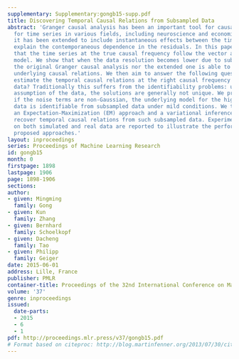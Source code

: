 ```yaml
---
supplementary: Supplementary:gongb15-supp.pdf
title: Discovering Temporal Causal Relations from Subsampled Data
abstract: 'Granger causal analysis has been an important tool for causal analysis
  for time series in various fields, including neuroscience and economics, and recently
  it has been extended to include instantaneous effects between the time series to
  explain the contemporaneous dependence in the residuals. In this paper, we assume
  that the time series at the true causal frequency follow the vector autoregressive
  model. We show that when the data resolution becomes lower due to subsampling, neither
  the original Granger causal analysis nor the extended one is able to discover the
  underlying causal relations. We then aim to answer the following question: can we
  estimate the temporal causal relations at the right causal frequency from the subsampled
  data? Traditionally this suffers from the identifiability problems: under the Gaussianity
  assumption of the data, the solutions are generally not unique. We prove that, however,
  if the noise terms are non-Gaussian, the underlying model for the high frequency
  data is identifiable from subsampled data under mild conditions. We then propose
  an Expectation-Maximization (EM) approach and a variational inference approach to
  recover temporal causal relations from such subsampled data. Experimental results
  on both simulated and real data are reported to illustrate the performance of the
  proposed approaches.'
layout: inproceedings
series: Proceedings of Machine Learning Research
id: gongb15
month: 0
firstpage: 1898
lastpage: 1906
page: 1898-1906
sections: 
author:
- given: Mingming
  family: Gong
- given: Kun
  family: Zhang
- given: Bernhard
  family: Schoelkopf
- given: Dacheng
  family: Tao
- given: Philipp
  family: Geiger
date: 2015-06-01
address: Lille, France
publisher: PMLR
container-title: Proceedings of the 32nd International Conference on Machine Learning
volume: '37'
genre: inproceedings
issued:
  date-parts:
  - 2015
  - 6
  - 1
pdf: http://proceedings.mlr.press/v37/gongb15.pdf
# Format based on citeproc: http://blog.martinfenner.org/2013/07/30/citeproc-yaml-for-bibliographies/
---
```

